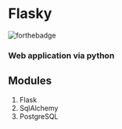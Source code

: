 # Flasky

![forthebadge](https://forthebadge.com/images/badges/made-with-python.svg)

### Web application via python

## Modules
1. Flask
2. SqlAlchemy
3. PostgreSQL
